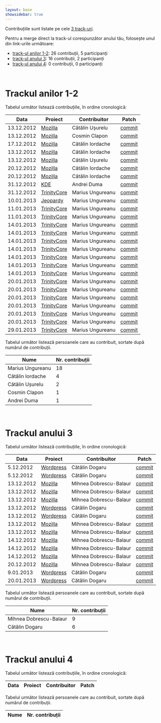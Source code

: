```yaml
---
layout: base
showsidebar: true
---
```


Contribuțiile sunt listate pe cele [3 track-uri][reg].

Pentru a merge direct la track-ul corespunzător anului tău, folosește unul din
link-urile următoare:

* [track-ul anilor 1-2](#trackul_anilor_12): 26 contribuții, 5 participanți
* [track-ul anului 3](#trackul_anului_3): 16 contribuții, 2 participanți
* [track-ul anului 4](#trackul_anului_4): 0 contribuții, 0 participanți

<div id="end">&nbsp;</div>

# Trackul anilor 1-2

Tabelul următor listează contribuțiile, în ordine cronologică:

|Data |Proiect | Contribuitor | Patch |
|-----|--------|--------------|-------|
|13.12.2012|[Mozilla][mozilla]|Cătălin Ușurelu|[commit](https://bugzilla.mozilla.org/show_bug.cgi?id=820197)|
|13.12.2012|[Mozilla][mozilla]|Cosmin Clapon|[commit](https://bugzilla.mozilla.org/show_bug.cgi?id=764996)|
|17.12.2012|[Mozilla][mozilla]|Cătălin Iordache|[commit](https://bugzilla.mozilla.org/show_bug.cgi?id=821396)|
|13.12.2012|[Mozilla][mozilla]|Cătălin Iordache|[commit](https://bugzilla.mozilla.org/show_bug.cgi?id=821901)|
|13.12.2012|[Mozilla][mozilla]|Cătălin Ușurelu|[commit](https://bugzilla.mozilla.org/show_bug.cgi?id=817846)|
|20.12.2012|[Mozilla][mozilla]|Cătălin Iordache|[commit](https://bugzilla.mozilla.org/show_bug.cgi?id=813019)|
|20.12.2012|[Mozilla][mozilla]|Cătălin Iordache|[commit](https://bugzilla.mozilla.org/show_bug.cgi?id=821269)|
|31.12.2012|[KDE][KDE]|Andrei Duma|[commit](https://git.reviewboard.kde.org/r/107984/)|
|31.12.2012|[TrinityCore][trinitycore]|Marius Ungureanu|[commit](https://github.com/TrinityCore/TrinityCore/pull/8812)|
|10.01.2013|[Jeopardy][jeopy]|Marius Ungureanu|[commit](https://github.com/dfilimon/Jeopy/pull/26)|
|11.01.2013|[TrinityCore][trinitycore]|Marius Ungureanu|[commit](https://github.com/TrinityCore/WowPacketParser/pull/95)|
|11.01.2013|[TrinityCore][trinitycore]|Marius Ungureanu|[commit](https://github.com/TrinityCore/TrinityCore/pull/8901)|
|14.01.2013|[TrinityCore][trinitycore]|Marius Ungureanu|[commit](https://github.com/TrinityCore/TrinityCore/pull/8930)|
|14.01.2013|[TrinityCore][trinitycore]|Marius Ungureanu|[commit](https://github.com/TrinityCore/WowPacketParser/pull/97)|
|14.01.2013|[TrinityCore][trinitycore]|Marius Ungureanu|[commit](https://github.com/TrinityCore/WowPacketParser/pull/98)|
|14.01.2013|[TrinityCore][trinitycore]|Marius Ungureanu|[commit](https://github.com/TrinityCore/WowPacketParser/pull/96)|
|14.01.2013|[TrinityCore][trinitycore]|Marius Ungureanu|[commit](https://github.com/TrinityCore/TrinityCore/pull/8915)|
|14.01.2013|[TrinityCore][trinitycore]|Marius Ungureanu|[commit](https://github.com/TrinityCore/WowPacketParser/pull/99)|
|14.01.2013|[TrinityCore][trinitycore]|Marius Ungureanu|[commit](https://github.com/TrinityCore/WowPacketParser/pull/100)|
|20.01.2013|[TrinityCore][trinitycore]|Marius Ungureanu|[commit](https://github.com/TrinityCore/WowPacketParser/pull/101)|
|20.01.2013|[TrinityCore][trinitycore]|Marius Ungureanu|[commit](https://github.com/TrinityCore/WowPacketParser/pull/102)|
|20.01.2013|[TrinityCore][trinitycore]|Marius Ungureanu|[commit](https://github.com/TrinityCore/WowPacketParser/commit/8c3a333a76ebf4166de8fac35644378d3d11da8a)|
|20.01.2013|[TrinityCore][trinitycore]|Marius Ungureanu|[commit](https://github.com/TrinityCore/WowPacketParser/commit/e203c0f1b1d997d5485566c5dc4efab0b7f554e4)|
|20.01.2013|[TrinityCore][trinitycore]|Marius Ungureanu|[commit](https://github.com/TrinityCore/WowPacketParser/commit/626ff1edb156b8673800f0afe4c710536a1a6852)|
|20.01.2013|[TrinityCore][trinitycore]|Marius Ungureanu|[commit](https://github.com/TrinityCore/WowPacketParser/commit/462a3382285ac615cafed31db8ab8842722da61c)|
|29.01.2013|[TrinityCore][trinitycore]|Marius Ungureanu|[commit](https://github.com/TrinityCore/WowPacketParser/commit/b97f321c5104ca995b290bcb38502393d846333c)|

Tabelul următor listează persoanele care au contribuit, sortate după numărul
de contribuții.

|Nume | Nr. contribuții |
|-----|-----------------|
|Marius Ungureanu|18|
|Cătălin Iordache|4|
|Cătălin Ușurelu|2|
|Cosmin Clapon|1|
|Andrei Duma|1|

<div id="end">&nbsp;</div>

# Trackul anului 3

Tabelul următor listează contribuțiile, în ordine cronologică:

|Data |Proiect | Contribuitor | Patch |
|-----|--------|--------------|-------|
| 5.12.2012|[Wordpress][wordpress]|Cătălin Dogaru|[commit](http://core.trac.wordpress.org/ticket/22667)|
| 5.12.2012|[Wordpress][wordpress]|Cătălin Dogaru|[commit](http://core.trac.wordpress.org/ticket/22693)|
|13.12.2012|[Mozilla][mozilla]|Mihnea Dobrescu-Balaur|[commit](https://bugzilla.mozilla.org/show_bug.cgi?id=816035)|
|13.12.2012|[Mozilla][mozilla]|Mihnea Dobrescu-Balaur|[commit](https://bugzilla.mozilla.org/show_bug.cgi?id=816216)|
|13.12.2012|[Mozilla][mozilla]|Mihnea Dobrescu-Balaur|[commit](https://bugzilla.mozilla.org/show_bug.cgi?id=819482)|
|13.12.2012|[Wordpress][wordpress]|Cătălin Dogaru|[commit](http://core.trac.wordpress.org/ticket/19159)|
|13.12.2012|[Wordpress][wordpress]|Cătălin Dogaru|[commit](http://core.trac.wordpress.org/ticket/22839)|
|13.12.2012|[Mozilla][mozilla]|Mihnea Dobrescu-Balaur|[commit](https://bugzilla.mozilla.org/show_bug.cgi?id=821018)|
|13.12.2012|[Mozilla][mozilla]|Mihnea Dobrescu-Balaur|[commit](https://bugzilla.mozilla.org/show_bug.cgi?id=809109)|
|14.12.2012|[Mozilla][mozilla]|Mihnea Dobrescu-Balaur|[commit](https://bugzilla.mozilla.org/show_bug.cgi?id=742794)|
|14.12.2012|[Mozilla][mozilla]|Mihnea Dobrescu-Balaur|[commit](https://bugzilla.mozilla.org/show_bug.cgi?id=821863)|
|14.12.2012|[Mozilla][mozilla]|Mihnea Dobrescu-Balaur|[commit](https://bugzilla.mozilla.org/show_bug.cgi?id=802265)|
|20.12.2012|[Mozilla][mozilla]|Mihnea Dobrescu-Balaur|[commit](https://bugzilla.mozilla.org/show_bug.cgi?id=822739)|
| 9.01.2013|[Wordpress][wordpress]|Cătălin Dogaru|[commit](http://core.trac.wordpress.org/ticket/22975)|
|20.01.2013|[Wordpress][wordpress]|Cătălin Dogaru|[commit](http://core.trac.wordpress.org/ticket/23120)|

Tabelul următor listează persoanele care au contribuit, sortate după numărul
de contribuții.

|Nume | Nr. contribuții |
|-----|-----------------|
|Mihnea Dobrescu-Balaur|9|
|Cătălin Dogaru|6|

<div id="end">&nbsp;</div>

# Trackul anului 4

Tabelul următor listează contribuțiile, în ordine cronologică:

|Data |Proiect | Contribuitor | Patch |
|-----|--------|--------------|-------|

Tabelul următor listează persoanele care au contribuit, sortate după numărul
de contribuții.

|Nume | Nr. contribuții |
|-----|-----------------|

<div id="end">&nbsp;</div>

[reg]: /regulament#structura "Regulament"
[wordpress]: http://wordpress.org/ "Wordpress"
[mozilla]: https://wiki.mozilla.org/Main_Page "Mozilla Project"
[KDE]: http://www.kde.org/ "KDE"
[trinitycore]: http://www.trinitycore.org/ "TrinityCore"
[jeopy]: https://github.com/dfilimon/Jeopy "Jeopardy"
